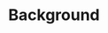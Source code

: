 ---
word: "true"

types: "word"

title: "Background"
draft: true
categories: ['']

tags: ['Background']

arabic: 'الخلفية'

arexps: []

enwords: ['Background']

enexps: []

arlexicons: 'خ'

enlexicons: 'B'

authors: ['Ruqayya Roshdy']

translators: ['X']

citations: 'تطبيقات أساسية في المعالجة الآلية للغة العربية'

sources: 'مركز الملك عبدالله بن عبدالعزيز الدولي لخدمة اللغة العربية'

slug: ""
---